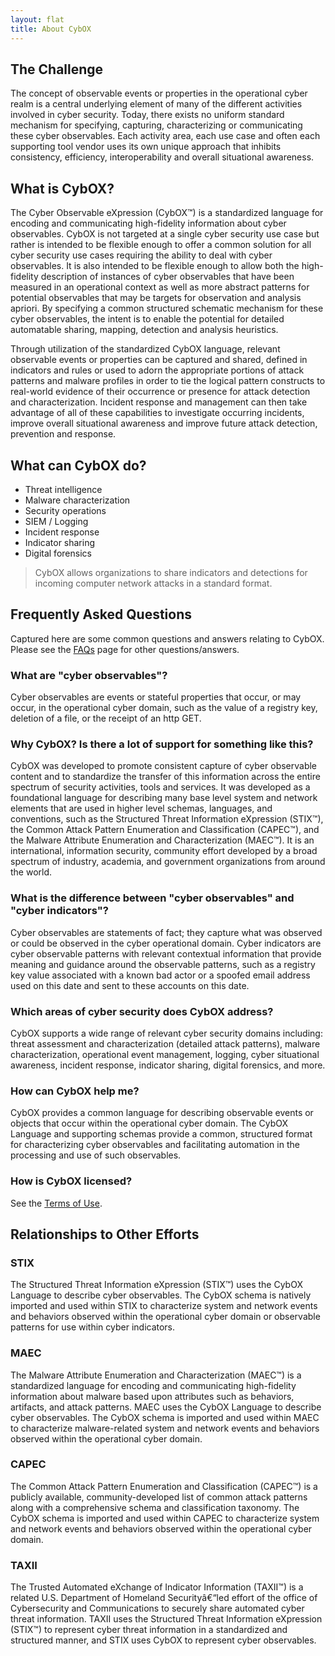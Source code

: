 ```yaml
---
layout: flat
title: About CybOX
---
```


## The Challenge
The concept of observable events or properties in the operational cyber realm is a central underlying element of many of the different activities involved in cyber security. Today, there exists no uniform standard mechanism for specifying, capturing, characterizing or communicating these cyber observables. Each activity area, each use case and often each supporting tool vendor uses its own unique approach that inhibits consistency, efficiency, interoperability and overall situational awareness.

## What is CybOX?
The Cyber Observable eXpression (CybOX™) is a standardized language for encoding and communicating high-fidelity information about cyber observables. CybOX is not targeted at a single cyber security use case but rather is intended to be flexible enough to offer a common solution for all cyber security use cases requiring the ability to deal with cyber observables. It is also intended to be flexible enough to allow both the high-fidelity description of instances of cyber observables that have been measured in an operational context as well as more abstract patterns for potential observables that may be targets for observation and analysis apriori. By specifying a common structured schematic mechanism for these cyber observables, the intent is to enable the potential for detailed automatable sharing, mapping, detection and analysis heuristics.

Through utilization of the standardized CybOX language, relevant observable events or properties can be captured and shared, defined in indicators and rules or used to adorn the appropriate portions of attack patterns and malware profiles in order to tie the logical pattern constructs to real-world evidence of their occurrence or presence for attack detection and characterization. Incident response and management can then take advantage of all of these capabilities to investigate occurring incidents, improve overall situational awareness and improve future attack detection, prevention and response.

## What can CybOX do?

- Threat intelligence
- Malware characterization
- Security operations
- SIEM / Logging
- Incident response
- Indicator sharing
- Digital forensics

>  CybOX allows organizations to share indicators and detections for incoming computer network attacks in a standard format.

## Frequently Asked Questions

Captured here are some common questions and answers relating to CybOX. Please see the [FAQs](/documentation/faqs) page for other questions/answers.

###  What are "cyber observables"?

Cyber observables are events or stateful properties that occur, or may occur, in the operational cyber domain, such as the value of a registry key, deletion of a file, or the receipt of an http GET.

### Why CybOX? Is there a lot of support for something like this?

CybOX was developed to promote consistent capture of cyber observable content and to standardize the transfer of this information across the entire spectrum of security activities, tools and services. It was developed as a foundational language for describing many base level system and network elements that are used in higher level schemas, languages, and conventions, such as the Structured Threat Information eXpression (STIX™), the Common Attack Pattern Enumeration and Classification (CAPEC™), and the Malware Attribute Enumeration and Characterization (MAEC™). It is an international, information security, community effort developed by a broad spectrum of industry, academia, and government organizations from around the world.

### What is the difference between "cyber observables" and "cyber indicators"?

Cyber observables are statements of fact; they capture what was observed or could be observed in the cyber operational domain. Cyber indicators are cyber observable patterns with relevant contextual information that provide meaning and guidance around the observable patterns, such as a registry key value associated with a known bad actor or a spoofed email address used on this date and sent to these accounts on this date.

### Which areas of cyber security does CybOX address?

CybOX supports a wide range of relevant cyber security domains including: threat assessment and characterization (detailed attack patterns), malware characterization, operational event management, logging, cyber situational awareness, incident response, indicator sharing, digital forensics, and more.

### How can CybOX help me?

CybOX provides a common language for describing observable events or objects that occur within the operational cyber domain. The CybOX Language and supporting schemas provide a common, structured format for characterizing cyber observables and facilitating automation in the processing and use of such observables.

### How is CybOX licensed?

See the [Terms of Use](http://cybox.mitre.org/about/termsofuse.html).

## Relationships to Other Efforts

### STIX

The Structured Threat Information eXpression (STIX™) uses the CybOX Language to describe cyber observables. The CybOX schema is natively imported and used within STIX to characterize system and network events and behaviors observed within the operational cyber domain or observable patterns for use within cyber indicators.

### MAEC

The Malware Attribute Enumeration and Characterization (MAEC™) is a standardized language for encoding and communicating high-fidelity information about malware based upon attributes such as behaviors, artifacts, and attack patterns. MAEC uses the CybOX Language to describe cyber observables. The CybOX schema is imported and used within MAEC to characterize malware-related system and network events and behaviors observed within the operational cyber domain.

### CAPEC

The Common Attack Pattern Enumeration and Classification (CAPEC™) is a publicly available, community-developed list of common attack patterns along with a comprehensive schema and classification taxonomy. The CybOX schema is imported and used within CAPEC to characterize system and network events and behaviors observed within the operational cyber domain.

### TAXII

The Trusted Automated eXchange of Indicator Information (TAXII™) is a related U.S. Department of Homeland Securityâ€“led effort of the office of Cybersecurity and Communications to securely share automated cyber threat information. TAXII uses the Structured Threat Information eXpression (STIX™) to represent cyber threat information in a standardized and structured manner, and STIX uses CybOX to represent cyber observables.

